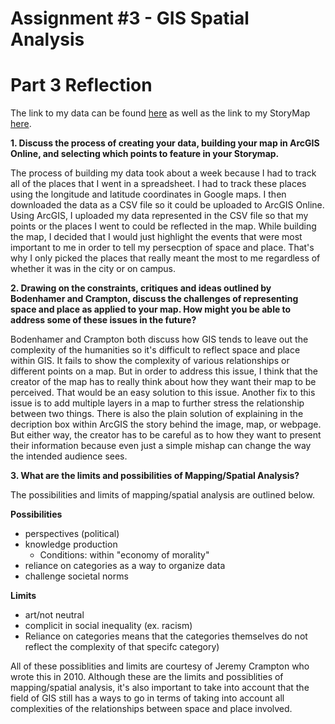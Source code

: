 # Assignment #3 - GIS Spatial Analysis

# Part 3 Reflection

The link to my data can be found [here](https://docs.google.com/spreadsheets/d/1Ox1uN7AMU5BsM0dt9xV7zdyTBjXOAs18RLhNuGXbaLk/edit#gid=0) as 
well as the link to my StoryMap [here](http://arcg.is/1j9aLv).

**1. Discuss the process of creating your data, building your map in ArcGIS Online, and selecting which points to feature in your 
Storymap.**

The process of building my data took about a week because I had to track all of the places that I went in a spreadsheet. I had to track 
these places using the longitude and latitude coordinates in Google maps. I then downloaded the data as a CSV file so it could be 
uploaded to ArcGIS Online. Using ArcGIS, I uploaded my data represented in the CSV file so that my points or the places I went to could 
be reflected in the map. While building the map, I decided that I would just highlight the events that were most important to me in 
order to tell my persecption of space and place. That's why I only picked the places that really meant the most to me regardless of 
whether it was in the city or on campus. 

**2. Drawing on the constraints, critiques and ideas outlined by Bodenhamer and Crampton, discuss the challenges of representing space 
and place as applied to your map. How might you be able to address some of these issues in the future?**

Bodenhamer and Crampton both discuss how GIS tends to leave out the complexity of the humanities so it's difficult to reflect space and 
place within GIS. It fails to show the complexity of various relationships or different points on a map. But in order to address this 
issue, I think that the creator of the map has to really think about how they want their map to be perceived. That would be an easy 
solution to this issue. Another fix to this issue is to add multiple layers in a map to further stress the relationship between two 
things. There is also the plain solution of explaining in the decription box within ArcGIS the story behind the image, map, or webpage. 
But either way, the creator has to be careful as to how they want to present their information because even just a simple mishap can 
change the way the intended audience sees. 

**3. What are the limits and possibilities of Mapping/Spatial Analysis?**

The possibilities and limits of mapping/spatial analysis are outlined below. 

**Possibilities**
* perspectives (political)
* knowledge production
  - Conditions: within "economy of morality"
* reliance on categories as a way to organize data
* challenge societal norms

**Limits**
* art/not neutral
* complicit in social inequality (ex. racism)
* Reliance on categories means that the categories themselves do not reflect the complexity of that specifc category)

All of these possiblities and limits are courtesy of Jeremy Crampton who wrote this in 2010. Although these are the limits and possiblities of mapping/spatial analysis, it's also important to take into account that the field of GIS still has a ways to go in terms of taking into account all complexities of the relationships between space and place involved. 

